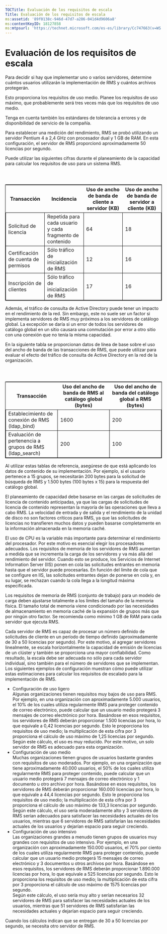 ```yaml
---
TOCTitle: Evaluación de los requisitos de escala
Title: Evaluación de los requisitos de escala
ms:assetid: '89f0138c-946d-47d7-a286-041d4d9606a8'
ms:contentKeyID: 18127858
ms:mtpsurl: 'https://technet.microsoft.com/es-es/library/Cc747663(v=WS.10)'
---
```


Evaluación de los requisitos de escala
======================================

Para decidir si hay que implementar uno o varios servidores, determine cuántos usuarios utilizarán la implementación de RMS y cuántos archivos protegerán.

Esto proporciona los requisitos de uso medio. Planee los requisitos de uso máximo, que probablemente será tres veces más que los requisitos de uso medio.

Tenga en cuenta también los estándares de tolerancia a errores y de disponibilidad de servicio de la compañía.

Para establecer una medición del rendimiento, RMS se probó utilizando un servidor Pentium 4 a 2,4 GHz con procesador dual y 1 GB de RAM. En esta configuración, el servidor de RMS proporcionó aproximadamente 50 licencias por segundo.

Puede utilizar las siguientes cifras durante el planeamiento de la capacidad para calcular los requisitos de uso para un sistema RMS.

###  

 
<table style="border:1px solid black;">
<colgroup>
<col width="25%" />
<col width="25%" />
<col width="25%" />
<col width="25%" />
</colgroup>
<thead>
<tr class="header">
<th>Transacción</th>
<th>Incidencia</th>
<th>Uso de ancho de banda de cliente a servidor (KB)</th>
<th>Uso de ancho de banda de servidor a cliente (KB)</th>
</tr>
</thead>
<tbody>
<tr class="odd">
<td style="border:1px solid black;">Solicitud de licencia</td>
<td style="border:1px solid black;">Repetida para cada usuario y cada fragmento de contenido</td>
<td style="border:1px solid black;">64</td>
<td style="border:1px solid black;">18</td>
</tr>
<tr class="even">
<td style="border:1px solid black;">Certificación de cuenta de permisos</td>
<td style="border:1px solid black;">Sólo tráfico de inicialización de RMS</td>
<td style="border:1px solid black;">12</td>
<td style="border:1px solid black;">16</td>
</tr>
<tr class="odd">
<td style="border:1px solid black;">Inscripción de clientes</td>
<td style="border:1px solid black;">Sólo tráfico de inicialización de RMS</td>
<td style="border:1px solid black;">17</td>
<td style="border:1px solid black;">16</td>
</tr>
</tbody>
</table>
  
Además, el tráfico de consulta de Active Directory puede tener un impacto en el rendimiento de la red. Sin embargo, este no suele ser un factor si implementa servidores de RMS muy próximos a los servidores de catálogo global. La excepción se daría si un error de todos los servidores de catálogo global en un sitio causara una conmutación por error a otro sitio con una conexión que no tenía la misma capacidad.
  
En la siguiente tabla se proporcionan datos de línea de base sobre el uso del ancho de banda de las transacciones de RMS, que puede utilizar para evaluar el efecto del tráfico de consulta de Active Directory en la red de la organización.
  
###  

 
<table style="border:1px solid black;">
<colgroup>
<col width="33%" />
<col width="33%" />
<col width="33%" />
</colgroup>
<thead>
<tr class="header">
<th>Transacción</th>
<th>Uso del ancho de banda de RMS al catálogo global (bytes)</th>
<th>Uso del ancho de banda del catálogo global a RMS (bytes)</th>
</tr>
</thead>
<tbody>
<tr class="odd">
<td style="border:1px solid black;">Establecimiento de conexión de RMS (ldap_bind)</td>
<td style="border:1px solid black;">1600</td>
<td style="border:1px solid black;">200</td>
</tr>
<tr class="even">
<td style="border:1px solid black;">Evaluación de pertenencia a grupos de RMS (ldap_search)</td>
<td style="border:1px solid black;">200</td>
<td style="border:1px solid black;">100</td>
</tr>
</tbody>
</table>
  
Al utilizar estas tablas de referencia, asegúrese de que está aplicando los datos de contenido de su implementación. Por ejemplo, si el usuario pertenece a 15 grupos, se necesitarán 200 bytes para la solicitud de búsqueda de RMS y 1.500 bytes (100 bytes x 15) para la respuesta del catálogo global.
  
El planeamiento de capacidad debe basarse en las cargas de solicitudes de licencia de contenido anticipadas, ya que las cargas de solicitudes de licencia de contenido representan la mayoría de las operaciones que lleva a cabo RMS. La velocidad de entrada y de salida y el rendimiento de la unidad de disco no son factores críticos para RMS, ya que las solicitudes de licencias no transfieren muchos datos y pueden basarse completamente en la información almacenada en la memoria caché.
  
El uso de CPU es la variable más importante para determinar el rendimiento del procesador. Por este motivo es esencial elegir los procesadores adecuados. Los requisitos de memoria de los servidores de RMS aumentan a medida que se incrementa la carga de los servidores y va más allá del rendimiento del servidor. Cuando esto se produce, los Servicios de Internet Information Server (IIS) ponen en cola las solicitudes entrantes en memoria hasta que el servidor puede procesarlas. En función del límite de cola que se configure en IIS, las solicitudes entrantes dejan de ponerse en cola y, en su lugar, se rechazan cuando la cola llega a la longitud máxima especificada.
  
Los requisitos de memoria de RMS (conjunto de trabajo) para un modelo de carga deben ajustarse totalmente a los límites del tamaño de la memoria física. El tamaño total de memoria viene condicionado por las necesidades de almacenamiento en memoria caché de la expansión de grupos más que por ningún otro factor. Se recomienda como mínimo 1 GB de RAM para cada servidor que ejecuta RMS.
  
Cada servidor de RMS es capaz de procesar un número definido de solicitudes de cliente en un período de tiempo definido (aproximadamente de 30 a 50 licencias por segundo). Por este motivo, al agregar servidores linealmente, se escala horizontalmente la capacidad de emisión de licencias de un clúster y también se proporciona una mayor confiabilidad. Como resultado, la escala debe ser adecuada no sólo para cada servidor individual, sino también para el número de servidores que se implementan. Los siguientes ejemplos de configuración muestran cómo puede utilizar estas estimaciones para calcular los requisitos de escalado para la implementación de RMS.
  
-   Configuración de uso ligero  
    Algunas organizaciones tienen requisitos muy bajos de uso para RMS. Por ejemplo, en una organización con aproximadamente 5.000 usuarios, el 10% de los cuales utiliza regularmente RMS para proteger contenido de correo electrónico, puede calcular que un usuario medio protegerá 3 mensajes de correo electrónico por hora. Basándose en esos requisitos, los servidores de RMS deberán proporcionar 1.500 licencias por hora, lo que equivale a 0,42 licencias por segundo. Esto le proporciona los requisitos de uso medio; la multiplicación de esta cifra por 3 proporciona el cálculo de uso máximo de 1,25 licencias por segundo.  
    Según este cálculo, el uso es muy reducido. Por este motivo, un solo servidor de RMS es adecuado para esta organización.  
-   Configuración de uso medio  
    Muchas organizaciones tienen grupos de usuarios bastante grandes con requisitos de uso moderados. Por ejemplo, en una organización que tiene aproximadamente 40.000 usuarios, el 50% de los cuales utiliza regularmente RMS para proteger contenido, puede calcular que un usuario medio protegerá 7 mensajes de correo electrónico y 1 documento u otro archivo por hora. Basándose en esos requisitos, los servidores de RMS deberán proporcionar 160.000 licencias por hora, lo que equivale a 44,4 licencias por segundo. Esto le proporciona los requisitos de uso medio; la multiplicación de esta cifra por 3 proporciona el cálculo de uso máximo de 133,3 licencias por segundo.  
    Según este cálculo, el uso sería moderadamente alto y 3 servidores de RMS serían adecuados para satisfacer las necesidades actuales de los usuarios, mientras que 6 servidores de RMS satisfarían las necesidades actuales de los usuarios y dejarían espacio para seguir creciendo.  
-   Configuración de uso intensivo  
    Las organizaciones grandes a menudo tienen grupos de usuarios muy grandes con requisitos de uso intensivo. Por ejemplo, en una organización con aproximadamente 150.000 usuarios, el 70% por ciento de los cuales utiliza regularmente RMS para proteger contenido, puede calcular que un usuario medio protegerá 15 mensajes de correo electrónico y 3 documentos u otros archivos por hora. Basándose en esos requisitos, los servidores de RMS deberán proporcionar 1.890.000 licencias por hora, lo que equivale a 525 licencias por segundo. Esto le proporciona los requisitos de uso medio; la multiplicación de esta cifra por 3 proporciona el cálculo de uso máximo de 1575 licencias por segundo.  
    Según este cálculo, el uso sería muy alto y serían necesarios 32 servidores de RMS para satisfacer las necesidades actuales de los usuarios, mientras que 51 servidores de RMS satisfarían las necesidades actuales y dejarían espacio para seguir creciendo.
  
Cuando los cálculos indican que se entregan de 30 a 50 licencias por segundo, se necesita otro servidor de RMS.
